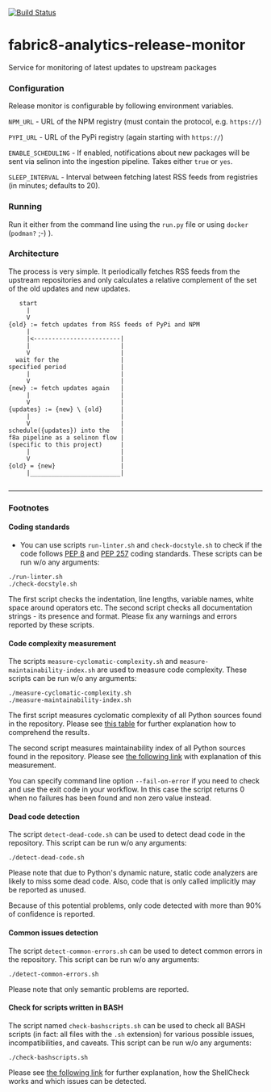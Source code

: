 [![Build Status](https://ci.centos.org/view/Devtools/job/devtools-fabric8-analytics-release-monitor-f8a-build-master/badge/icon)](https://ci.centos.org/view/Devtools/job/devtools-fabric8-analytics-release-monitor-f8a-build-master/)
# fabric8-analytics-release-monitor
Service for monitoring of latest updates to upstream packages

### Configuration
Release monitor is configurable by following environment variables.

`NPM_URL` - URL of the NPM registry (must contain the protocol, e.g. `https://`) 

`PYPI_URL` - URL of the PyPi registry (again starting with `https://`)
 
`ENABLE_SCHEDULING` - If enabled, notifications about new packages will be sent via selinon into the
ingestion pipeline. Takes either `true` or `yes`.
  
`SLEEP_INTERVAL` - Interval between fetching latest RSS feeds from registries (in minutes; defaults to 20).

### Running

Run it either from the command line using the `run.py` file or using `docker` (`podman?` ;-) ).

### Architecture

The process is very simple. It periodically fetches RSS feeds from the upstream repositories and
only calculates a relative complement of the set of the old updates and new updates.

```
   start
     |
     V
{old} := fetch updates from RSS feeds of PyPi and NPM
     |
     |<------------------------|
     |                         |
     V                         |
  wait for the                 |
specified period               |
     |                         |
     V                         |
{new} := fetch updates again   |
     |                         |
     V                         |
{updates} := {new} \ {old}     |
     |                         |
     V                         |
schedule({updates}) into the   |
f8a pipeline as a selinon flow |
(specific to this project)     |
     |                         |
     V                         |
{old} = {new}                  |
     |_________________________|
   

```

---------------------------------

### Footnotes

#### Coding standards

- You can use scripts `run-linter.sh` and `check-docstyle.sh` to check if the code follows [PEP 8](https://www.python.org/dev/peps/pep-0008/) and [PEP 257](https://www.python.org/dev/peps/pep-0257/) coding standards. These scripts can be run w/o any arguments:

```
./run-linter.sh
./check-docstyle.sh
```

The first script checks the indentation, line lengths, variable names, white space around operators etc. The second
script checks all documentation strings - its presence and format. Please fix any warnings and errors reported by these
scripts.

#### Code complexity measurement

The scripts `measure-cyclomatic-complexity.sh` and `measure-maintainability-index.sh` are used to measure code complexity. These scripts can be run w/o any arguments:

```
./measure-cyclomatic-complexity.sh
./measure-maintainability-index.sh
```

The first script measures cyclomatic complexity of all Python sources found in the repository. Please see [this table](https://radon.readthedocs.io/en/latest/commandline.html#the-cc-command) for further explanation how to comprehend the results.

The second script measures maintainability index of all Python sources found in the repository. Please see [the following link](https://radon.readthedocs.io/en/latest/commandline.html#the-mi-command) with explanation of this measurement.

You can specify command line option `--fail-on-error` if you need to check and use the exit code in your workflow. In this case the script returns 0 when no failures has been found and non zero value instead.

#### Dead code detection

The script `detect-dead-code.sh` can be used to detect dead code in the repository. This script can be run w/o any arguments:

```
./detect-dead-code.sh
```

Please note that due to Python's dynamic nature, static code analyzers are likely to miss some dead code. Also, code that is only called implicitly may be reported as unused.

Because of this potential problems, only code detected with more than 90% of confidence is reported.

#### Common issues detection

The script `detect-common-errors.sh` can be used to detect common errors in the repository. This script can be run w/o any arguments:

```
./detect-common-errors.sh
```

Please note that only semantic problems are reported.

#### Check for scripts written in BASH

The script named `check-bashscripts.sh` can be used to check all BASH scripts (in fact: all files with the `.sh` extension) for various possible issues, incompatibilities, and caveats. This script can be run w/o any arguments:

```
./check-bashscripts.sh
```

Please see [the following link](https://github.com/koalaman/shellcheck) for further explanation, how the ShellCheck works and which issues can be detected.
